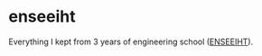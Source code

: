 # enseeiht
Everything I kept from 3 years of engineering school (<a href="http://www.enseeiht.fr">ENSEEIHT</a>).
